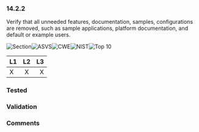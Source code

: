 ### 14.2.2 
Verify that all unneeded features, documentation, samples, configurations are removed, such as sample applications, platform documentation, and default or example users.

![Section](https://img.shields.io/badge/V14-green.svg)![ASVS](https://img.shields.io/badge/ASVS-14.2.2-blue.svg)![CWE](https://img.shields.io/badge/CWE--red.svg)![NIST](https://img.shields.io/badge/NIST--important.svg)![Top 10](https://img.shields.io/badge/--lightgray.svg)

| L1| L2| L3|
| --|:--:|-:|
| X | X | X |

### Tested

### Validation

### Comments

        